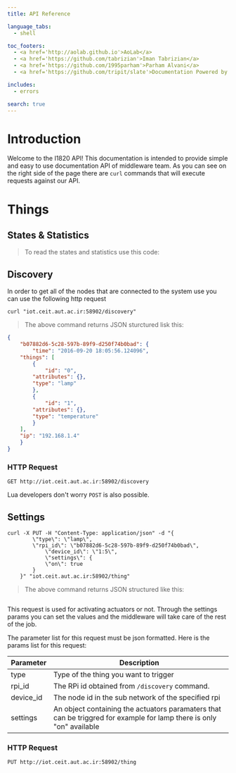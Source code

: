 ```yaml
---
title: API Reference

language_tabs:
  - shell

toc_footers:
  - <a href='http://aolab.github.io'>AoLab</a>  
  - <a href='https://github.com/tabrizian'>Iman Tabrizian</a>
  - <a href='https://github.com/1995parham'>Parham Alvani</a>
  - <a href='https://github.com/tripit/slate'>Documentation Powered by Slate</a>

includes:
  - errors

search: true
---
```


# Introduction

Welcome to the I1820 API! This documentation is intended to provide
simple and easy to use documentation API of middleware team. As you can see
on the right side of the page there are ```curl``` commands that will execute
requests against our API.

# Things

## States & Statistics

> To read the states and statistics use this code:

## Discovery

In order to get all of the nodes that are connected to the system use you 
can use the following http request

```shell
curl "iot.ceit.aut.ac.ir:58902/discovery"
```

> The above command returns JSON sturctured lisk this:

```json
{
    "b07882d6-5c28-597b-89f9-d250f74b0bad": {
        "time": "2016-09-20 18:05:56.124096",
	"things": [
	    {
	        "id": "0",
		"attributes": {},
		"type": "lamp"
	    },
	    {
	        "id": "1",
		"attributes": {},
		"type": "temperature"
	    }
	],
	"ip": "192.168.1.4"
    }
}
```

### HTTP Request

`GET http://iot.ceit.aut.ac.ir:58902/discovery`

<aside class="success">
Lua developers don't worry <code>POST</code> is also possible.
</aside>

## Settings

```shell
curl -X PUT -H "Content-Type: application/json" -d "{
        \"type\": \"lamp\",
        \"rpi_id\": \"b07882d6-5c28-597b-89f9-d250f74b0bad\",
            \"device_id\": \"1:5\",
            \"settings\": {
            \"on\": true
        }
    }" "iot.ceit.aut.ac.ir:58902/thing"
```

> The above command returns JSON structured like this:

```json
```

This request is used for activating actuators or not. Through the settings params
you can set the values and the middleware will take care of the rest of the job. 

The parameter list for this request must be json formatted. Here is the params
list for this request:

Parameter | Description
--------- | -----------
type | Type of the thing you want to trigger 
rpi_id | The RPi id obtained from ```/discovery``` command. 
device_id | The node id in the sub network of the specified rpi
settings | An object containing the actuators paramaters that can be triggred for example for lamp there is only "on" available

### HTTP Request

`PUT http://iot.ceit.aut.ac.ir:58902/thing`
